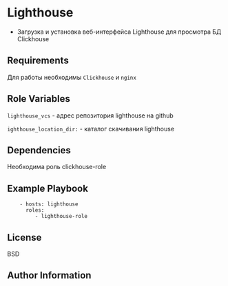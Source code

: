 Lighthouse
=========

- Загрузка и установка веб-интерфейса Lighthouse для просмотра БД Clickhouse

Requirements
------------

Для работы необходимы ```Clickhouse``` и ```nginx```

Role Variables
--------------
```lighthouse_vcs``` - адрес репозитория lighthouse на github

```ighthouse_location_dir:``` - каталог скачивания lighthouse

Dependencies
------------
Необходима роль clickhouse-role 

Example Playbook
----------------
```
    - hosts: lighthouse
      roles:
         - lighthouse-role
```
License
-------

BSD

Author Information
------------------
